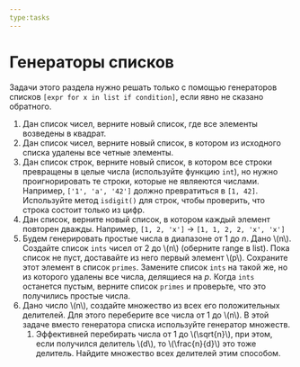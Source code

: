 ```yaml
---
type:tasks
---
```


# Генераторы списков
Задачи этого раздела нужно решать только с помощью генераторов списков `[expr for x in list if condition]`, если явно не сказано обратного.
1. Дан список чисел, верните новый список, где все элементы возведены в квадрат.
2. Дан список чисел, верните новый список, в котором из исходного списка удалены все четные элементы.
3. Дан список строк, верните новый список, в котором все строки превращены в целые числа
   (используйте функцию `int`), но нужно проигнорировать те строки, которые не являеются числами. Например, `['1', 'a', '42']` должно превратиться в `[1, 42]`. Используйте метод `isdigit()` для строк, чтобы проверить, что строка состоит только из цифр.
4. Дан список, верните новый список, в котором каждый элемент повторен дважды. Например, `[1, 2, 'x']` -> `[1, 1, 2, 2, 'x', 'x']`
5. Будем генерировать простые числа в диапазоне от $1$ до $n$. Дано \\(n\\). Создайте список `ints` чисел от 2 до \\(n\\) (оберните range в list).
       Пока список не пуст, доставайте из него первый элемент \\(p\\). Сохраните этот элемент в
       список `primes`. Замените список `ints` на такой же, но из которого удалены все числа, делящиеся на $p$. Когда `ints` останется пустым, верните список
       `primes` и проверьте, что это получились простые числа.
6. Дано число \\(n\\), создайте множество из всех его положительных делителей. Для этого переберите все числа от 1 до \\(n\\). В этой задаче вместо генератора списка используйте генератор множеств.
    1. Эффективней перебирать числа от 1 до \\(\\sqrt{n}\\), при этом, если получился делитель
       \\(d\\), то \\(\\frac{n}{d}\\) это тоже делитель. Найдите множество всех делителей этим способом.
